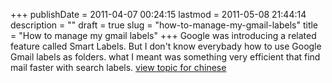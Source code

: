 +++
publishDate = 2011-04-07 00:24:15
lastmod = 2011-05-08 21:44:14
description = ""
draft = true
slug = "how-to-manage-my-gmail-labels"
title = "How to manage my gmail labels"
+++
Google was introducing a related feature called Smart Labels. But I don't know everybady how to use Google Gmail labels as folders. what I meant was something very efficient that find mail faster with search labels.
<a target="_blank" href="http://www.v2ex.com/t/11192#reply10">view topic for chinese</a>